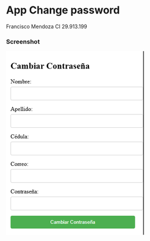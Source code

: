 # App Change password

Francisco Mendoza CI 29.913.199

### Screenshot
![](assets/vista_previa.PNG)
